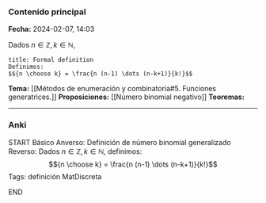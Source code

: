 ### Contenido principal

**Fecha:** 2024-02-07, 14:03

Dados $n \in \mathbb Z, k \in \mathbb N$,

```ad-formal
title: Formal definition
Definimos:
$${n \choose k} = \frac{n (n-1) \dots (n-k+1)}{k!}$$
```

**Tema:** [[Métodos de enumeración y combinatoria#5. Funciones generatrices.]]
**Proposiciones:** [[Número binomial negativo]]
**Teoremas:**

---
### Anki

START
Básico
Anverso: Definición de número binomial generalizado
Reverso: Dados $n \in \mathbb Z, k \in \mathbb N$, definimos:
$${n \choose k} = \frac{n (n-1) \dots (n-k+1)}{k!}$$
Tags: definición MatDiscreta
<!--ID: 1707764224983-->
END
